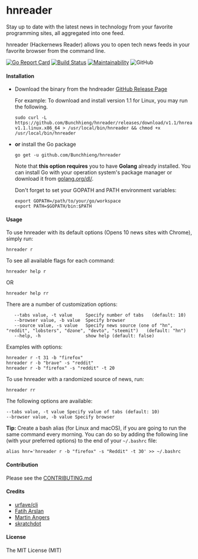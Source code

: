 # hnreader

Stay up to date with the latest news in technology from your favorite programming sites, all aggregated into one feed.

hnreader (Hackernews Reader) allows you to open tech news feeds in your favorite browser from the command line.

[![Go Report Card](https://goreportcard.com/badge/github.com/Bunchhieng/hnreader)](https://goreportcard.com/report/github.com/Bunchhieng/hnreader) [![Build Status](https://travis-ci.org/Bunchhieng/hnreader.svg?branch=master)](https://travis-ci.org/Bunchhieng/hnreader)
[![Maintainability](https://api.codeclimate.com/v1/badges/ba5c7736f364c04b562c/maintainability)](https://codeclimate.com/github/Bunchhieng/hnreader/maintainability)
![GitHub](https://img.shields.io/github/license/mashape/apistatus.svg)

#### Installation

- Download the binary from the hndreader [GitHub Release Page](github.com/FrontSide/hnreader/releases)

  For example: To download and install version 1.1 for Linux, you may run the following.

  ```
  sudo curl -L https://github.com/Bunchhieng/hnreader/releases/download/v1.1/hnreader-v1.1.linux.x86_64 > /usr/local/bin/hnreader && chmod +x /usr/local/bin/hnreader
  ```

- **or** install the Go package

  ```
  go get -u github.com/Bunchhieng/hnreader
  ```

  Note that **this option requires** you to have **Golang** already
  installed. You can install Go with your operation system's package manager or download it from [golang.org/dl/](https://golang.org/dl/).

  Don't forget to set your GOPATH and PATH environment variables:

  ```
  export GOPATH=/path/to/your/go/workspace
  export PATH=$GOPATH/bin:$PATH
  ```

#### Usage

To use hnreader with its default options (Opens 10 news sites with Chrome), simply run:

```
hnreader r
```

To see all available flags for each command:

```
hnreader help r
```

OR

```
hnreader help rr
```

There are a number of customization options:

```
   --tabs value, -t value     Specify number of tabs   (default: 10)
   --browser value, -b value  Specify browser
   --source value, -s value   Specify news source (one of "hn", "reddit", "lobsters", "dzone", "devto", "steemit")   (default: "hn")
   --help, -h                 show help (default: false)
```

Examples with options:

```
hnreader r -t 31 -b "firefox"
hnreader r -b "brave" -s "reddit"
hnreader r -b "firefox" -s "reddit" -t 20
```

To use hnreader with a randomized source of news, run:

```
hnreader rr
```

The following options are available:

```
--tabs value, -t value Specify value of tabs (default: 10)
--browser value, -b value Specify browser
```

**Tip:** Create a bash alias (for Linux and macOS), if you are going to run the same command every morning.
You can do so by adding the following line (with your preferred options) to the end of your `~/.bashrc` file:

```
alias hnr='hnreader r -b "firefox" -s "Reddit" -t 30' >> ~/.bashrc
```

#### Contribution

Please see the [CONTRIBUTING.md](CONTRIBUTING.md)

#### Credits

- [urfave/cli](https://github.com/urfave/cli)
- [Fatih Arslan](https://github.com/fatih/color)
- [Martin Angers](https://github.com/PuerkitoBio/goquery)
- [skratchdot](https://github.com/skratchdot/open-golang)

#### License

The MIT License (MIT)
